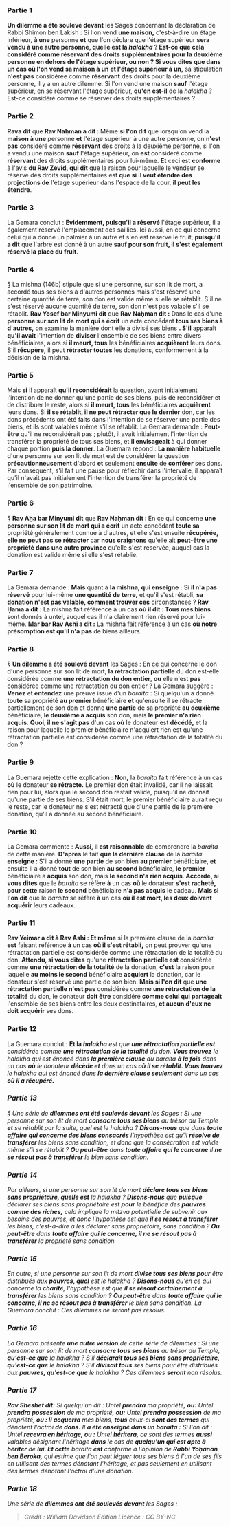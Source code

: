 
### Partie 1
<b>Un dilemme a été soulevé devant</b> les Sages concernant la déclaration de Rabbi Shimon ben Lakish : Si l'on vend <b>une maison,</b> c'est-à-dire un étage inférieur, <b>à une</b> personne <b>et</b> que l'on déclare que l'étage supérieur <b>sera vendu <b>à une</b> autre personne, <b>quelle est</b> la <i>halakha</i> ? <b>Est-ce que cela</b> considéré comme <b>réservant</b> des droits supplémentaires pour la deuxième personne en dehors de l'étage supérieur, <b>ou non ? Si vous dites</b> que dans un cas où l'on vend sa <b>maison à un et</b> l'étage supérieur à un,</b> sa stipulation <b>n'est pas</b> considérée comme <b>réservant</b> des droits pour la deuxième personne, il y a un autre dilemme. Si l'on vend une maison <b>sauf</b> l'étage supérieur,</b> en se réservant l'étage supérieur, <b>qu'en est-il</b> de la <i>halakha</i> ? Est-ce considéré comme se réserver des droits supplémentaires ?

### Partie 2
<b>Rava dit</b> que <b>Rav Naḥman a dit : </b> Même <b>si l'on dit</b> que lorsqu'on vend la <b>maison à une</b> personne <b>et</b> l'étage supérieur à une</b> autre personne, on <b>n'est pas</b> considéré comme <b>réservant</b> des droits à la deuxième personne, si l'on a vendu une maison <b>sauf</b> l'étage supérieur,</b> on <b>est</b> considéré comme <b>réservant</b> des droits supplémentaires pour lui-même. <b>Et</b> ceci est <b>conforme</b> à l'avis <b>du Rav Zevid, qui dit</b> que la raison pour laquelle le vendeur se réserve des droits supplémentaires est <b>que si</b> il <b>veut étendre des projections de</b> l'étage supérieur dans l'espace de la cour, <b>il peut les étendre</b>.

### Partie 3
La Gemara conclut : <b>Evidemment, puisqu'il a réservé</b> l'étage supérieur, il a également réservé l'emplacement des saillies. Ici aussi,</b> en ce qui concerne celui qui a donné un palmier à un autre et s'en est réservé le fruit, <b>puisqu'il a dit</b> que l'arbre est donné à un autre <b>sauf pour son fruit, il s'est également réservé la place du fruit</b>.

### Partie 4
§ La mishna (146b) stipule que si une personne, sur son lit de mort, a accordé tous ses biens à d'autres personnes mais s'est réservé une certaine quantité de terre, son don est valide même si elle se rétablit. S'il ne s'est réservé aucune quantité de terre, son don n'est pas valable s'il se rétablit. <b>Rav Yosef bar Minyumi dit</b> que <b>Rav Naḥman dit :</b> Dans le cas d'une <b>personne sur son lit de mort qui a écrit</b> un acte concédant <b>tous ses biens à d'autres,</b> on examine la manière dont elle a divisé ses biens <b>. S'il</b> apparaît <b>qu'il avait</b> l'intention de <b>diviser</b> l'ensemble de ses biens entre divers bénéficiaires, alors si <b>il meurt, tous</b> les bénéficiaires <b>acquièrent</b> leurs dons. S'il <b>récupère,</b> il peut <b>rétracter toutes</b> les donations, conformément à la décision de la mishna.

### Partie 5
Mais <b>si</b> il apparaît <b>qu'il reconsidérait</b> la question, ayant initialement l'intention de ne donner qu'une partie de ses biens, puis de reconsidérer et de distribuer le reste, alors si <b>il meurt, tous</b> les bénéficiaires <b>acquièrent</b> leurs dons. Si <b>il se rétablit, il ne peut rétracter que le dernier</b> don, car les dons précédents ont été faits dans l'intention de se réserver une partie des biens, et ils sont valables même s'il se rétablit. La Gemara demande : <b>Peut-être</b> qu'il ne reconsidérait pas ; plutôt, il avait initialement l'intention de transférer la propriété de tous ses biens, et <b>il envisageait</b> à qui donner chaque portion <b>puis la donner</b>. La Guemara répond : <b>La manière habituelle</b> d'une personne sur son lit de mort est de considérer</b> la question <b>précautionneusement</b> d'abord <b>et</b> seulement <b>ensuite</b> de <b>conférer</b> ses dons. Par conséquent, s'il fait une pause pour réfléchir dans l'intervalle, il apparaît qu'il n'avait pas initialement l'intention de transférer la propriété de l'ensemble de son patrimoine.

### Partie 6
§ <b>Rav Aḥa bar Minyumi dit</b> que <b>Rav Naḥman dit : </b> En ce qui concerne <b>une personne sur son lit de mort qui a écrit</b> un acte concédant <b>toute sa</b> propriété généralement connue à d'autres, et</b> elle s'est ensuite <b>récupérée, elle ne peut pas se rétracter</b> car <b>nous craignons</b> qu'elle ait <b>peut-être une propriété dans une autre province</b> qu'elle s'est réservée, auquel cas la donation est valide même si elle s'est rétablie.

### Partie 7
La Gemara demande : <b>Mais</b> quant à <b>la mishna, qui enseigne :</b> Si <b>il n'a pas réservé</b> pour lui-même <b>une quantité de terre,</b> et qu'il s'est rétabli, <b>sa donation n'est pas valable, comment trouver ces</b> circonstances ? <b>Rav Ḥama a dit :</b> La mishna fait référence à un cas <b>où il dit : Tous mes biens</b> sont donnés à untel, auquel cas il n'a clairement rien réservé pour lui-même. <b>Mar bar Rav Ashi a dit :</b> La mishna fait référence à un cas <b>où notre présomption est qu'il n'a pas</b> de biens ailleurs.

### Partie 8
§ <b>Un dilemme a été soulevé devant</b> les Sages : En ce qui concerne le don d'une personne sur son lit de mort, <b>la rétractation partielle</b> du don est-elle considérée comme <b>une rétractation du don entier</b>, <b>ou</b> elle n'est <b>pas</b> considérée comme une rétractation du don entier ? La Gemara suggère : <b>Venez</b> et <b>entendez</b> une preuve issue d'un <i>baraïta</i> : Si quelqu'un a donné <b>toute</b> sa propriété <b>au premier</b> bénéficiaire <b>et</b> qu'ensuite il se rétracte partiellement de son don et donne <b>une partie</b> de sa propriété <b>au deuxième</b> bénéficiaire, <b>le deuxième a acquis</b> son don, mais <b>le premier n'a rien acquis</b>. <b>Quoi, il ne s'agit pas</b> d'un cas <b>où</b> le donateur est <b>décédé,</b> et la raison pour laquelle le premier bénéficiaire n'acquiert rien est qu'une rétractation partielle est considérée comme une rétractation de la totalité du don ?

### Partie 9
La Guemara rejette cette explication : <b>Non,</b> la <i>baraita</i> fait référence à un cas <b>où</b> le donateur <b>se rétracte.</b> Le premier don était invalidé, car il ne laissait rien pour lui, alors que le second don restait valide, puisqu'il ne donnait qu'une partie de ses biens. S'il était mort, le premier bénéficiaire aurait reçu le reste, car le donateur ne s'est rétracté que d'une partie de la première donation, qu'il a donnée au second bénéficiaire.

### Partie 10
La Gemara commente : <b>Aussi, il est raisonnable</b> de comprendre la <i>baraita</i> de cette manière. <b>D'après</b> le fait <b>que la dernière clause</b> de la <i>baraita</i> <b>enseigne : </b> S'il a donné <b>une partie</b> de son bien <b>au premier</b> bénéficiaire, <b>et</b> ensuite il a donné <b>tout</b> de son bien <b>au second</b> bénéficiaire, <b>le premier</b> bénéficiaire a <b>acquis</b> son don, mais <b>le second n'a rien acquis</b>. <b>Accordé, si vous dites</b> que le <i>baraita</i> se réfère <b>à</b> un cas <b>où</b> le donateur <b>s'est racheté, pour cette</b> raison <b>le second</b> bénéficiaire <b>n'a pas acquis</b> le cadeau. <b>Mais si l'on dit</b> que le <i>baraita</i> se réfère <b>à</b> un cas <b>où il est mort, les deux doivent acquérir</b> leurs cadeaux.

### Partie 11
<b>Rav Yeimar a dit à Rav Ashi : Et même</b> si la première clause de la <i>baraita</i> <b>est</b> faisant référence <b>à</b> un cas <b>où il s'est rétabli,</b> on peut prouver qu'une rétractation partielle est considérée comme une rétractation de la totalité du don. <b>Attendu, si vous dites</b> qu'une <b>rétractation partielle est</b> considérée comme <b>une rétractation de la totalité</b> de la donation, <b>c'est</b> la raison pour laquelle <b>au moins le second</b> bénéficiaire <b>acquiert</b> la donation, car le donateur s'est réservé une partie de son bien. <b>Mais si l'on dit</b> que <b>une rétractation partielle n'est pas</b> considérée comme <b>une rétractation de la totalité</b> du don, le donateur <b>doit être</b> considéré <b>comme celui qui partageait</b> l'ensemble de ses biens entre les deux destinataires, <b>et aucun d'eux ne doit acquérir</b> ses dons.

### Partie 12
La Guemara conclut : <b>Et la <i>halakha</b> est que <b>une rétractation partielle est</b> considérée comme <b>une rétractation de la totalité</b> du don. <b>Vous trouvez</b> le <i>halakha</i> qui est énoncé dans <b>la première clause</b> du <i>baraita</i> <b>à la fois</b> dans un cas <b>où</b> le donateur <b>décède et</b> dans un cas <b>où il se rétablit. Vous trouvez</b> le <i>halakha</i> qui est énoncé dans <b>la dernière clause seulement</b> dans un cas <b>où il a récupéré.</b>

### Partie 13
§ Une série de <b>dilemmes ont été soulevés devant</b> les Sages : Si une personne sur son lit de mort <b>consacre tous ses biens</b> au trésor du Temple <b>et</b> se rétablit par la suite, quel est</b> le <i>halakha</i> ? <b>Disons-nous</b> que dans <b>toute affaire</b> <b>qui concerne des biens consacrés</b> l'hypothèse est qu'il <b>résolve de transférer</b> les biens sans condition, et donc que la consécration est valide même s'il se rétablit ? <b>Ou peut-être</b> dans <b>toute affaire</b> <b>qui le concerne</b> il <b>ne se résout pas à transférer</b> le bien sans condition.

### Partie 14
Par ailleurs, si une personne sur son lit de mort <b>déclare tous ses biens sans propriétaire, quelle est</b> la <i>halakha</i> ? <b>Disons-nous</b> que <b>puisque</b> déclarer ses biens sans propriétaire est <b>pour</b> le bénéfice des <b>pauvres comme des riches,</b> cela implique la mitzva potentielle de subvenir aux besoins des pauvres, et donc l'hypothèse est que <b>il se résout à transférer</b> les biens, c'est-à-dire à les déclarer sans propriétaire, sans condition ? <b>Ou peut-être</b> dans <b>toute affaire</b> <b>qui le concerne, il ne se résout pas à transférer</b> la propriété sans condition.

### Partie 15
En outre, si une personne sur son lit de mort <b>divise tous ses biens pour</b> être distribués aux <b>pauvres, quel</b> est le <i>halakha</i> ? <b>Disons-nous</b> qu'en ce qui concerne la <b>charité</b>, l'hypothèse est que <b>il se résout certainement à transférer</b> les biens sans condition ? <b>Ou peut-être</b> dans <b>toute affaire</b> <b>qui le concerne, il ne se résout pas à transférer</b> le bien sans condition. La Guemara conclut : Ces dilemmes ne seront pas résolus.

### Partie 16
La Gemara présente <b>une autre version</b> de cette série de dilemmes : Si une personne sur son lit de mort <b>consacre tous ses biens</b> au trésor du Temple, <b>qu'est-ce que</b> la <i>halakha</i> ? S'il <b>déclarait tous ses biens sans propriétaire, qu'est-ce que</b> le <i>halakha</i> ? S'il <b>divisait tous</b> ses biens pour</b> être distribués aux <b>pauvres, qu'est-ce que</b> le <i>halakha</i> ? Ces dilemmes <b>seront</b> non résolus.

### Partie 17
<b>Rav Sheshet dit:</b> Si quelqu'un dit : Untel <b>prendra</b> ma propriété, <b>ou:</b> Untel <b>prendra possession</b> de ma propriété, <b>ou:</b> Untel <b>prendra possession</b> de ma propriété, <b>ou : Il acquerra</b> mes biens, <b>tous</b> ceux-ci <b>sont des termes</b> qui dénotent l'octroi <b>de dons.</b> Il <b>a été enseigné dans un <i>baraita</i> :</b> Si l'on dit : Untel <b>recevra en héritage, ou :</b> Untel <b>héritera,</b> ce sont des termes <b>aussi</b> valables désignant l'héritage <b>dans</b> le cas de <b>quelqu'un qui est apte à hériter</b> de <b>lui. Et cette</b> <i>baraita</i> <b>est</b> conforme à l'opinion de <b>Rabbi Yoḥanan ben Beroka,</b> qui estime que l'on peut léguer tous ses biens à l'un de ses fils en utilisant des termes dénotant l'héritage, et pas seulement en utilisant des termes dénotant l'octroi d'une donation.

### Partie 18
Une série de <b>dilemmes ont été soulevés devant</b> les Sages :

>Crédit : William Davidson Edition
>Licence : CC BY-NC
